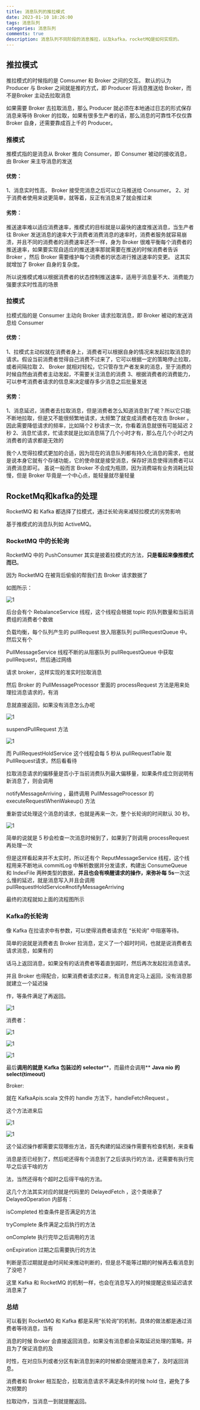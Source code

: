 ```yaml
---
title: 消息队列的推拉模式
date: 2023-01-10 18:26:00
tags: 消息队列
categories: 消息队列
comments: true
description: 消息队列不同阶段的消息推拉，以及kafka，rocketMQ是如何实现的。
---
```


## 推拉模式
推拉模式的时候指的是 Comsumer 和 Broker 之间的交互。
默认的认为 Producer 与 Broker 之间就是推的方式，即 Producer 将消息推送给 Broker，而不是Broker 主动去拉取消息

如果需要 Broker 去拉取消息，那么 Producer 就必须在本地通过日志的形式保存消息来等待 Broker 的拉取，如果有很多生产者的话，那么消息的可靠性不仅仅靠 Broker 自身，还需要靠成百上千的 Producer。

### 推模式

推模式指的是消息从 Broker 推向 Consumer，即 Consumer 被动的接收消息，由 Broker 来主导消息的发送

#### 优势：
1、消息实时性高， Broker 接受完消息之后可以立马推送给 Consumer。
2、对于消费者使用来说更简单，就等着，反正有消息来了就会推过来

#### 劣势：
推送速率难以适应消费速率，推模式的目标就是以最快的速度推送消息，当生产者往 Broker 发送消息的速率大于消费者消费消息的速率时，消费者服务就容易崩溃，并且不同的消费者的消费速率还不一样，身为 Broker 很难平衡每个消费者的推送速率，如果要实现自适应的推送速率那就需要在推送的时候消费者告诉 Broker ，然后 Broker 需要维护每个消费者的状态进行推送速率的变更。
这其实就增加了 Broker 自身的复杂度。

所以说推模式难以根据消费者的状态控制推送速率，适用于消息量不大、消费能力强要求实时性高的场景

### 拉模式

拉模式指的是 Consumer 主动向 Broker 请求拉取消息，即 Broker 被动的发送消息给 Consumer

#### 优势：
1、拉模式主动权就在消费者身上，消费者可以根据自身的情况来发起拉取消息的请求。假设当前消费者觉得自己消费不过来了，它可以根据一定的策略停止拉取，或者间隔拉取
2、 Broker 就相对轻松，它只管存生产者发来的消息，至于消费的时候自然由消费者主动发起，不需要关注消息的消费
3、根据消费者的消费能力，可以参考消费者请求的信息来决定缓存多少消息之后批量发送

#### 劣势：
1、消息延迟，消费者去拉取消息，但是消费者怎么知道消息到了呢？所以它只能不断地拉取，但是又不能很频繁地请求，太频繁了就变成消费者在攻击 Broker 。因此需要降低请求的频率，比如隔个2 秒请求一次，你看着消息就很有可能延迟 2 秒
2、消息忙请求，忙请求就是比如消息隔了几个小时才有，那么在几个小时之内消费者的请求都是无效的

我个人觉得拉模式更加的合适，因为现在的消息队列都有持久化消息的需求，也就是说本身它就有个存储功能，它的使命就是接受消息，保存好消息使得消费者可以消费消息即可。
虽说一般而言 Broker 不会成为瓶颈，因为消费端有业务消耗比较慢，但是 Broker 毕竟是一个中心点，能轻量就尽量轻量

## RocketMq和kafka的处理

RocketMQ 和 Kafka 都选择了拉模式，通过长轮询来减轻拉模式的劣势影响

基于推模式的消息队列如 ActiveMQ。

### RocketMQ 中的长轮询

RocketMQ 中的 PushConsumer 其实是披着拉模式的方法，**只是看起来像推模式而已**。

因为 RocketMQ 在被背后偷偷的帮我们去 Broker 请求数据了

如图所示：

![1](1.jpg)

后台会有个 RebalanceService 线程，这个线程会根据 topic 的队列数量和当前消费组的消费者个数做

负载均衡，每个队列产生的 pullRequest 放入阻塞队列 pullRequestQueue 中。然后又有个

PullMessageService 线程不断的从阻塞队列 pullRequestQueue 中获取 pullRequest，然后通过网络

请求 broker，这样实现的准实时拉取消息

然后 Broker 的 PullMessageProcessor 里面的 processRequest 方法是用来处理拉消息请求的，有消

息就直接返回，如果没有消息怎么办呢

![1](2.jpg)

suspendPullRequest 方法

![1](3.jpg)

而 PullRequestHoldService 这个线程会每 5 秒从 pullRequestTable 取PullRequest请求，然后看看待

拉取消息请求的偏移量是否小于当前消费队列最大偏移量，如果条件成立则说明有新消息了，则会调用

notifyMessageArriving ，最终调用 PullMessageProcessor 的 executeRequestWhenWakeup() 方法

重新尝试处理这个消息的请求，也就是再来一次，整个长轮询的时间默认 30 秒。

![1](4.jpg)

简单的说就是 5 秒会检查一次消息时候到了，如果到了则调用 processRequest 再处理一次

但是这样看起来并不太实时，所以还有个 ReputMessageService 线程，这个线程用来不断地从 commitLog 中解析数据并分发请求，构建出 ConsumeQueue 和 IndexFile 两种类型的数据，**并且也会有唤醒请求的操作，来弥补每** **5s**一次这么慢的延迟，就是消息写入并且会调用 pullRequestHoldService#notifyMessageArriving

最终的流程就如上面的流程图所示

### Kafka的长轮询

像 Kafka 在拉请求中有参数，可以使得消费者请求在 “长轮询” 中阻塞等待。

简单的说就是消费者去 Broker 拉消息，定义了一个超时时间，也就是说消费者去请求消息，如果有的

话马上返回消息，如果没有的话消费者等着直到超时，然后再次发起拉消息请求。

并且 Broker 也得配合，如果消费者请求过来，有消息肯定马上返回，没有消息那就建立一个延迟操

作，等条件满足了再返回。

![1](10.jpg)

消费者：

![1](5.jpg)

![1](6.jpg)

![1](7.jpg)

最后**调用的就是** **Kafka** **包装过的** **selector****，而最终会调用** **Java nio** **的** **select(timeout)**

Broker:

就在 KafkaApis.scala 文件的 handle 方法下，handleFetchRequest 。

这个方法进来后

![1](8.jpg)

![1](9.jpg)

这个延迟操作都需要实现哪些方法，首先构建的延迟操作需要有检查机制，来查看

消息是否已经到了，然后呢还得有个消息到了之后该执行的方法，还需要有执行完毕之后该干啥的方

法，当然还得有个超时之后得干啥的方法。

这几个方法其实对应的就是代码里的 DelayedFetch ，这个类继承了 DelayedOperation 内部有：

isCompleted 检查条件是否满足的方法

tryComplete 条件满足之后执行的方法

onComplete 执行完毕之后调用的方法

onExpiration 过期之后需要执行的方法

判断是否过期就是由时间轮来推动判断的，但是总不能等过期的时候再去看消息到了没吧？

这里 Kafka 和 RocketMQ 的机制一样，也会在消息写入的时候提醒这些延迟请求消息来了





### 总结

可以看到 RocketMQ 和 Kafka 都是采用“长轮询”的机制，具体的做法都是通过消费者等待消息，当有

消息的时候 Broker 会直接返回消息，如果没有消息都会采取延迟处理的策略，并且为了保证消息的及

时性，在对应队列或者分区有新消息到来的时候都会提醒消息来了，及时返回消息。

消费者和 Broker 相互配合，拉取消息请求不满足条件的时候 hold 住，避免了多次频繁的

拉取动作，当消息一到就提醒返回。
